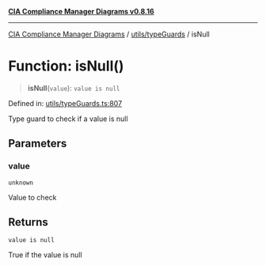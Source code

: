 [**CIA Compliance Manager Diagrams v0.8.16**](../../../README.md)

***

[CIA Compliance Manager Diagrams](../../../modules.md) / [utils/typeGuards](../README.md) / isNull

# Function: isNull()

> **isNull**(`value`): `value is null`

Defined in: [utils/typeGuards.ts:807](https://github.com/Hack23/cia-compliance-manager/blob/96f4020424aba8c55d4fe94eddf596babc070968/src/utils/typeGuards.ts#L807)

Type guard to check if a value is null

## Parameters

### value

`unknown`

Value to check

## Returns

`value is null`

True if the value is null
